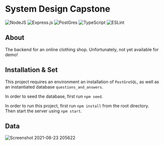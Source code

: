 # System Design Capstone

![NodeJS](https://img.shields.io/badge/node.js-6DA55F?style=for-the-badge&logo=node.js&logoColor=white)
![Express.js](https://img.shields.io/badge/express.js-%23404d59.svg?style=for-the-badge&logo=express&logoColor=%2361DAFB)
![PostGres](https://img.shields.io/badge/postgres-%23316192.svg?style=for-the-badge&logo=postgresql&logoColor=white)
![TypeScript](https://img.shields.io/badge/typescript-%23007ACC.svg?style=for-the-badge&logo=typescript&logoColor=white)
![ESLint](https://img.shields.io/badge/ESLint-4B3263?style=for-the-badge&logo=eslint&logoColor=white)

## About

The backend for an online clothing shop. Unfortunately, not yet available for demo!

## Installation & Set

This project requires an environment an installation of `PostGreSQL`, as well as an instantiated database `questions_and_answers`.

In order to seed the database, first run `npm seed`.

In order to run this project, first run `npm install` from the root directory. Then start the server using `npm start`.

## Data
![Screenshot 2021-08-23 205622](https://user-images.githubusercontent.com/42557448/135193459-0171bf9d-8c09-4b4d-8ac3-56de2774f059.png)
